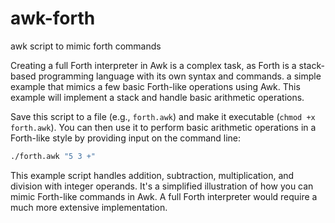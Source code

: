 # awk-forth
awk script to mimic forth commands


Creating a full Forth interpreter in Awk is a complex task, as Forth is a stack-based programming language with its own syntax and commands. a simple example that mimics a few basic Forth-like operations using Awk. This example will implement a stack and handle basic arithmetic operations.



Save this script to a file (e.g., `forth.awk`) and make it executable (`chmod +x forth.awk`). You can then use it to perform basic arithmetic operations in a Forth-like style by providing input on the command line:

```bash
./forth.awk "5 3 +"
```

This example script handles addition, subtraction, multiplication, and division with integer operands. It's a simplified illustration of how you can mimic Forth-like commands in Awk. A full Forth interpreter would require a much more extensive implementation.
